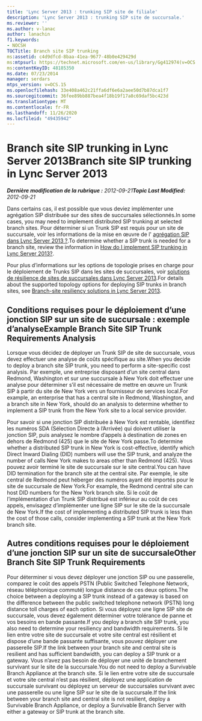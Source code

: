 ```yaml
---
title: 'Lync Server 2013 : trunking SIP site de filiale'
description: 'Lync Server 2013 : trunking SIP site de succursale.'
ms.reviewer: ''
ms.author: v-lanac
author: lanachin
f1.keywords:
- NOCSH
TOCTitle: Branch site SIP trunking
ms:assetid: c4d9dfcd-8baa-41ea-9677-48b0e429429d
ms:mtpsurl: https://technet.microsoft.com/en-us/library/Gg412974(v=OCS.15)
ms:contentKeyID: 48185350
ms.date: 07/23/2014
manager: serdars
mtps_version: v=OCS.15
ms.openlocfilehash: 33e408a462c21ffa6df6e6a2aee50d7b87dca1f7
ms.sourcegitcommit: 36fee89bb887bea4f18b19f17a8c69daf5bc423d
ms.translationtype: MT
ms.contentlocale: fr-FR
ms.lasthandoff: 11/26/2020
ms.locfileid: "49435942"
---
```

# <a name="branch-site-sip-trunking-in-lync-server-2013"></a><span data-ttu-id="92032-103">Branch site SIP trunking in Lync Server 2013</span><span class="sxs-lookup"><span data-stu-id="92032-103">Branch site SIP trunking in Lync Server 2013</span></span>

<div data-xmlns="http://www.w3.org/1999/xhtml">

<div class="topic" data-xmlns="http://www.w3.org/1999/xhtml" data-msxsl="urn:schemas-microsoft-com:xslt" data-cs="https://msdn.microsoft.com/">

<div data-asp="https://msdn2.microsoft.com/asp">



</div>

<div id="mainSection">

<div id="mainBody"><span data-ttu-id="92032-104">

<span> </span></span><span class="sxs-lookup"><span data-stu-id="92032-104">

<span> </span></span></span>

<span data-ttu-id="92032-105">_**Dernière modification de la rubrique :** 2012-09-21_</span><span class="sxs-lookup"><span data-stu-id="92032-105">_**Topic Last Modified:** 2012-09-21_</span></span>

<span data-ttu-id="92032-106">Dans certains cas, il est possible que vous deviez implémenter une agrégation SIP distribuée sur des sites de succursales sélectionnés.</span><span class="sxs-lookup"><span data-stu-id="92032-106">In some cases, you may need to implement distributed SIP trunking at selected branch sites.</span></span> <span data-ttu-id="92032-107">Pour déterminer si un Trunk SIP est requis pour un site de succursale, voir les informations de la mise en œuvre de l' [agrégation SIP dans Lync Server 2013 ?](lync-server-2013-how-do-i-implement-sip-trunking.md).</span><span class="sxs-lookup"><span data-stu-id="92032-107">To determine whether a SIP trunk is needed for a branch site, review the information in [How do I implement SIP trunking in Lync Server 2013?](lync-server-2013-how-do-i-implement-sip-trunking.md).</span></span>

<span data-ttu-id="92032-108">Pour plus d’informations sur les options de topologie prises en charge pour le déploiement de Trunks SIP dans les sites de succursales, voir [solutions de résilience de sites de succursales dans Lync Server 2013](lync-server-2013-branch-site-resiliency-solutions.md).</span><span class="sxs-lookup"><span data-stu-id="92032-108">For details about the supported topology options for deploying SIP trunks in branch sites, see [Branch-site resiliency solutions in Lync Server 2013](lync-server-2013-branch-site-resiliency-solutions.md).</span></span>

<div>

## <a name="example-branch-site-sip-trunk-requirements-analysis"></a><span data-ttu-id="92032-109">Conditions requises pour le déploiement d’une jonction SIP sur un site de succursale : exemple d’analyse</span><span class="sxs-lookup"><span data-stu-id="92032-109">Example Branch Site SIP Trunk Requirements Analysis</span></span>

<span data-ttu-id="92032-110">Lorsque vous décidez de déployer un Trunk SIP de site de succursale, vous devez effectuer une analyse de coûts spécifique au site.</span><span class="sxs-lookup"><span data-stu-id="92032-110">When you decide to deploy a branch site SIP trunk, you need to perform a site-specific cost analysis.</span></span> <span data-ttu-id="92032-111">Par exemple, une entreprise disposant d’un site central dans Redmond, Washington et sur une succursale à New York doit effectuer une analyse pour déterminer s’il est nécessaire de mettre en œuvre un Trunk SIP à partir du site de New York vers un fournisseur de services local.</span><span class="sxs-lookup"><span data-stu-id="92032-111">For example, an enterprise that has a central site in Redmond, Washington, and a branch site in New York, should do an analysis to determine whether to implement a SIP trunk from the New York site to a local service provider.</span></span>

<span data-ttu-id="92032-112">Pour savoir si une jonction SIP distribuée à New York est rentable, identifiez les numéros SDA (Sélection Directe à l’Arrivée) qui doivent utiliser la jonction SIP, puis analysez le nombre d’appels à destination de zones en dehors de Redmond (425) que le site de New York passe.</span><span class="sxs-lookup"><span data-stu-id="92032-112">To determine whether a distributed SIP trunk in New York is cost-effective, identify which Direct Inward Dialing (DID) numbers will use the SIP trunk, and analyze the number of calls New York makes to areas other than Redmond (425).</span></span> <span data-ttu-id="92032-113">Vous pouvez avoir terminé le site de succursale sur le site central.</span><span class="sxs-lookup"><span data-stu-id="92032-113">You can have DID termination for the branch site at the central site.</span></span> <span data-ttu-id="92032-114">Par exemple, le site central de Redmond peut héberger des numéros ayant été importés pour le site de succursale de New York.</span><span class="sxs-lookup"><span data-stu-id="92032-114">For example, the Redmond central site can host DID numbers for the New York branch site.</span></span> <span data-ttu-id="92032-115">Si le coût de l’implémentation d’un Trunk SIP distribué est inférieur au coût de ces appels, envisagez d’implémenter une ligne SIP sur le site de la succursale de New York.</span><span class="sxs-lookup"><span data-stu-id="92032-115">If the cost of implementing a distributed SIP trunk is less than the cost of those calls, consider implementing a SIP trunk at the New York branch site.</span></span>

</div>

<div>

## <a name="other-branch-site-sip-trunk-requirements"></a><span data-ttu-id="92032-116">Autres conditions requises pour le déploiement d’une jonction SIP sur un site de succursale</span><span class="sxs-lookup"><span data-stu-id="92032-116">Other Branch Site SIP Trunk Requirements</span></span>

<span data-ttu-id="92032-117">Pour déterminer si vous devez déployer une jonction SIP ou une passerelle, comparez le coût des appels PSTN (Public Switched Telephone Network, réseau téléphonique commuté) longue distance de ces deux options.</span><span class="sxs-lookup"><span data-stu-id="92032-117">The choice between a deploying a SIP trunk instead of a gateway is based on the difference between the public switched telephone network (PSTN) long distance toll charges of each option.</span></span> <span data-ttu-id="92032-118">Si vous déployez une ligne SIP site de succursale, vous devez également déterminer votre tolérance de panne et vos besoins en bande passante.</span><span class="sxs-lookup"><span data-stu-id="92032-118">If you deploy a branch site SIP trunk, you also need to determine your resiliency and bandwidth requirements.</span></span> <span data-ttu-id="92032-119">Si le lien entre votre site de succursale et votre site central est résilient et dispose d’une bande passante suffisante, vous pouvez déployer une passerelle SIP.</span><span class="sxs-lookup"><span data-stu-id="92032-119">If the link between your branch site and central site is resilient and has sufficient bandwidth, you can deploy a SIP trunk or a gateway.</span></span> <span data-ttu-id="92032-120">Vous n’avez pas besoin de déployer une unité de branchement survivant sur le site de la succursale.</span><span class="sxs-lookup"><span data-stu-id="92032-120">You do not need to deploy a Survivable Branch Appliance at the branch site.</span></span> <span data-ttu-id="92032-121">Si le lien entre votre site de succursale et votre site central n’est pas résilient, déployez une application de succursale survivant ou déployez un serveur de succursales survivant avec une passerelle ou une ligne SIP sur le site de la succursale.</span><span class="sxs-lookup"><span data-stu-id="92032-121">If the link between your branch site and central site is not resilient, deploy a Survivable Branch Appliance, or deploy a Survivable Branch Server with either a gateway or SIP trunk at the branch site.</span></span>

<span data-ttu-id="92032-122"></div>

</div>

<span> </span>

</div>

</div>

</span><span class="sxs-lookup"><span data-stu-id="92032-122"></div>

</div>

<span> </span>

</div>

</div>

</span></span></div>

